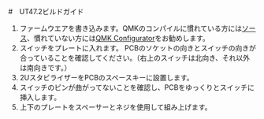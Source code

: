 #　UT47.2ビルドガイド


1. ファームウエアを書き込みます。QMKのコンパイルに慣れている方には[ソース](https://github.com/qmk/qmk_firmware/tree/master/keyboards/ut472)、慣れていない方には[QMK Configurator](https://config.qmk.fm/#/ut472/LAYOUT)をお勧めします。
1. スイッチをプレートに入れます。 PCBのソケットの向きとスイッチの向きが合っていることを確認してください。（右上のスイッチは北向き、それ以外は南向きです。）
1. 2UスタビライザーをPCBのスペースキーに設置します。
1. スイッチのピンが曲がってないことを確認し、PCBをゆっくりとスイッチに挿入します。
1. 上下のプレートをスペーサーとネジを使用して組み上げます。
